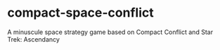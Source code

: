 # compact-space-conflict
A minuscule space strategy game based on Compact Conflict and Star Trek: Ascendancy
